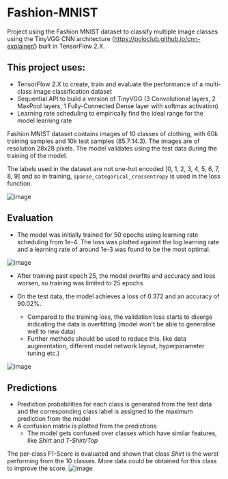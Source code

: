 # Fashion-MNIST

Project using the Fashion MNIST dataset to classify multiple image classes using the TinyVGG CNN architecture (https://poloclub.github.io/cnn-explainer/) built in TensorFlow 2.X.

## This project uses:
* TensorFlow 2.X to create, train and evaluate the performance of a multi-class image classification dataset
* Sequential API to build a version of TinyVGG (3 Convolutional layers, 2 MaxPool layers, 1 Fully-Connected Dense layer with softmax activation)
* Learning rate scheduling to empirically find the ideal range for the model learning rate

Fashion MNIST dataset contains images of 10 classes of clothing, with 60k training samples and 10k test samples (85.7:14.3). The images are of resolution 28x28 pixels. The model validates using the test data during the training of the model.

The labels used in the dataset are not one-hot encoded [0, 1, 2, 3, 4, 5, 6, 7, 8, 9] and so in training, `sparse_categorical_crossentropy` is used in the loss function.

![image](https://github.com/DavAll22/Fashion-MNIST/assets/124359152/7350b43c-678f-4ab1-811b-ee9df9908ef7)


## Evaluation
* The model was initially trained for 50 epochs using learning rate scheduling from 1e-4. The loss was plotted against the log learning rate and a learning rate of around 1e-3 was found to be the most optimal.

![image](https://github.com/DavAll22/Fashion-MNIST/assets/124359152/5151eaf6-0e47-4e9b-813a-d10d29b653e9)

* After training past epoch 25, the model overfits and accuracy and loss worsen, so training was limited to 25 epochs

* On the test data, the model achieves a loss of 0.372 and an accuracy of 90.02%.
  * Compared to the training loss, the validation loss starts to diverge indicating the data is overfitting (model won't be able to generalise well to new data)
  * Further methods should be used to reduce this, like data augmentation, different model network layout, hyperparameter tuning etc.)
  
![image](https://github.com/DavAll22/Fashion-MNIST/assets/124359152/30ffb726-61dd-466c-937c-cea240a0903f)


## Predictions

* Prediction probabilities for each class is generated from the test data and the corresponding class label is assigned to the maximum prediction from the model
* A confusion matrix is plotted from the predictions
  * The model gets confused over classes which have similar features, like *Shirt* and *T-Shirt/Top*

The per-class F1-Score is evaluated and shown that class *Shirt* is the worst performing from the 10 classes. More data could be obtained for this class to improve the score.
![image](https://github.com/DavAll22/Fashion-MNIST/assets/124359152/0494a843-446d-48de-9f44-5b2998df7b89)
